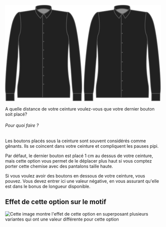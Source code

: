 ![Longueur sans bouton](./buttonfreelength.svg)

A quelle distance de votre ceinture voulez-vous que votre dernier bouton soit placé?

<Note>

###### Pour quoi faire ?

Les boutons placés sous la ceinture sont souvent considérés comme gênants.
Ils se coincent dans votre ceinture et compliquent les pauses pipi.

Par défaut, le dernier bouton est placé 1 cm au dessus de votre ceinture, mais cette option vous permet de le déplacer plus haut si vous comptez porter cette chemise avec des pantalons taille haute.

Si vous voulez avoir des boutons en dessous de votre ceinture, vous pouvez. Vous devez entrer ici une valeur négative, en vous assurant qu'elle est dans le bonus de longueur disponible.

</Note>

## Effet de cette option sur le motif

![Cette image montre l'effet de cette option en superposant plusieurs variantes qui ont une valeur différente pour cette option](simon\_buttonfreelength\_sample.svg "Effet de cette option sur le motif")
